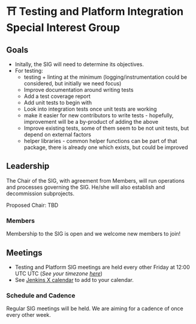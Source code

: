 # ⛩ Testing and Platform Integration Special Interest Group

## Goals
* Initally, the SIG will need to determine its objectives.
* For testing: 
    * testing + linting at the minimum (logging/instrumentation could be considered, but initially we need focus)
    * Improve documentation around writing tests
    * Add a test coverage report
    * Add unit tests to begin with
    * Look into integration tests once unit tests are working
    * make it easier for new contributors to write tests - hopefully, improvement will be a by-product of adding the above
    * Improve existing tests, some of them seem to be not unit tests, but depend on external factors
    * helper libraries - common helper functions can be part of that package, there is already one which exists, but could be improved

## Leadership

The Chair of the SIG, with agreement from Members, will run operations and processes governing the SIG. He/she will also establish and decommission subprojects.

Proposed Chair: TBD


### Members
Membership to the SIG is open and we welcome new members to join!

## Meetings
* Testing and Platform SIG meetings are held every other Friday at 12:00 UTC UTC (*See your timezone [here](https://time.is/1200_in_UTC)*)
* See [Jenkins X calendar](https://jenkins-x.io/community/calendar/) to add to your calendar.

### Schedule and Cadence
Regular SIG meetings will be held. We are aiming for a cadence of once every other week. 

